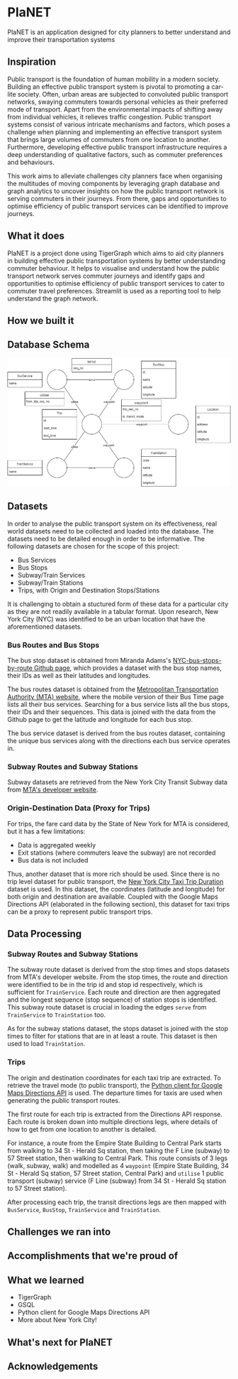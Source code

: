 # PlaNET

PlaNET is an application designed for city planners to better understand and improve their transportation systems


## Inspiration

Public transport is the foundation of human mobility in a modern society. Building an effective public transport system is pivotal to promoting a car-lite society. Often, urban areas are subjected to convoluted public transport networks, swaying commuters towards personal vehicles as their preferred mode of transport. Apart from the environmental impacts of shifting away from individual vehicles, it relieves traffic congestion. Public transport systems consist of various intricate mechanisms and factors, which poses a challenge when planning and implementing an effective transport system that brings large volumes of commuters from one location to another. Furthermore, developing effective public transport infrastructure requires a deep understanding of qualitative factors, such as commuter preferences and behaviours. 

This work aims to alleviate challenges city planners face when organising the multitudes of moving components by leveraging graph database and graph analytics to uncover insights on how the public transport network is serving commuters in their journeys. From there, gaps and opportunities to optimise efficiency of public transport services can be identified to improve journeys.

## What it does

PlaNET is a project done using TigerGraph which aims to aid city planners in building effective public transportation systems by better understanding commuter behaviour. It helps to visualise and understand how the public transport network serves commuter journeys and identify gaps and opportunities to optimise efficiency of public transport services to cater to commuter travel preferences. Streamlit is used as a reporting tool to help understand the graph network. 

## How we built it

## Database Schema

![](./images/Schema.png)

## Datasets

In order to analyse the public transport system on its effectiveness, real world datasets need to be collected and loaded into the database. The datasets need to be detailed enough in order to be informative. The following datasets are chosen for the scope of this project:

- Bus Services
- Bus Stops
- Subway/Train Services
- Subway/Train Stations
- Trips, with Origin and Destination Stops/Stations

It is challenging to obtain a stuctured form of these data for a particular city as they are not readily available in a tabular format. Upon research, New York City (NYC) was identified to be an urban location that have the aforementioned datasets.

### Bus Routes and Bus Stops
The bus stop dataset is obtained from Miranda Adams's [NYC-bus-stops-by-route Github page](https://github.com/miranda-adams/NYC-bus-stops-by-route), which provides a dataset with the bus stop names, their IDs as well as their latitudes and longitudes.

The bus routes dataset is obtained from the [Metropolitan Transportation Authority (MTA) website](https://bustime.mta.info/m), where the mobile version of their Bus Time page lists all their bus services. Searching for a bus service lists all the bus stops, their IDs and their sequences. This data is joined with the data from the Github page to get the latitude and longitude for each bus stop.

The bus service dataset is derived from the bus routes dataset, containing the unique bus services along with the directions each bus service operates in.

### Subway Routes and Subway Stations

Subway datasets are retrieved from the New York City Transit Subway data from [MTA's developer website](http://web.mta.info/developers/developer-data-terms.html#data).

### Origin-Destination Data (Proxy for Trips)

For trips, the fare card data by the State of New York for MTA is considered, but it has a few limitations:

- Data is aggregated weekly
- Exit stations (where commuters leave the subway) are not recorded
- Bus data is not included

Thus, another dataset that is more rich should be used. Since there is no trip level dataset for public transport, the [New York City Taxi Trip Duration](https://www.kaggle.com/competitions/nyc-taxi-trip-duration/data) dataset is used. In this dataset, the coordinates (latitude and longitude) for both origin and destination are available. Coupled with the Google Maps Directions API (elaborated in the following section), this dataset for taxi trips can be a proxy to represent public transport trips.

## Data Processing

### Subway Routes and Subway Stations

The subway route dataset is derived from the stop times and stops datasets from MTA's developer website. From the stop times, the route and direction were identified to be in the trip id and stop id respectively, which is sufficient for `TrainService`. Each route and direction are then aggregated and the longest sequence (stop sequence) of station stops is identified. This subway route dataset is crucial in loading the edges `serve` from `TrainService` to `TrainStation` too.

As for the subway stations dataset, the stops dataset is joined with the stop times to filter for stations that are in at least a route. This dataset is then used to load `TrainStation`.

### Trips

The origin and destination coordinates for each taxi trip are extracted. To retrieve the travel mode (to public transport), the [Python client for Google Maps Directions API](https://github.com/googlemaps/google-maps-services-python) is used. The departure times for taxis are used when generating the public transport routes.

The first route for each trip is extracted from the Directions API response. Each route is broken down into multiple directions legs, where details of how to get from one location to another is detailed.

For instance, a route from the Empire State Building to Central Park starts from walking to 34 St - Herald Sq station, then taking the F Line (subway) to 57 Street station, then walking to Central Park. This route consists of 3 legs (walk, subway, walk) and modelled as 4 `waypoint` (Empire State Building, 34 St - Herald Sq station, 57 Street station, Central Park) and `utilise` 1 public transport (subway) service (F Line (subway) from 34 St - Herald Sq station to 57 Street station).

After processing each trip, the transit directions legs are then mapped with `BusService`, `BusStop`, `TrainService` and `TrainStation`.

## Challenges we ran into

## Accomplishments that we're proud of

## What we learned

- TigerGraph
- GSQL
- Python client for Google Maps Directions API
- More about New York City!


## What's next for PlaNET


## Acknowledgements
